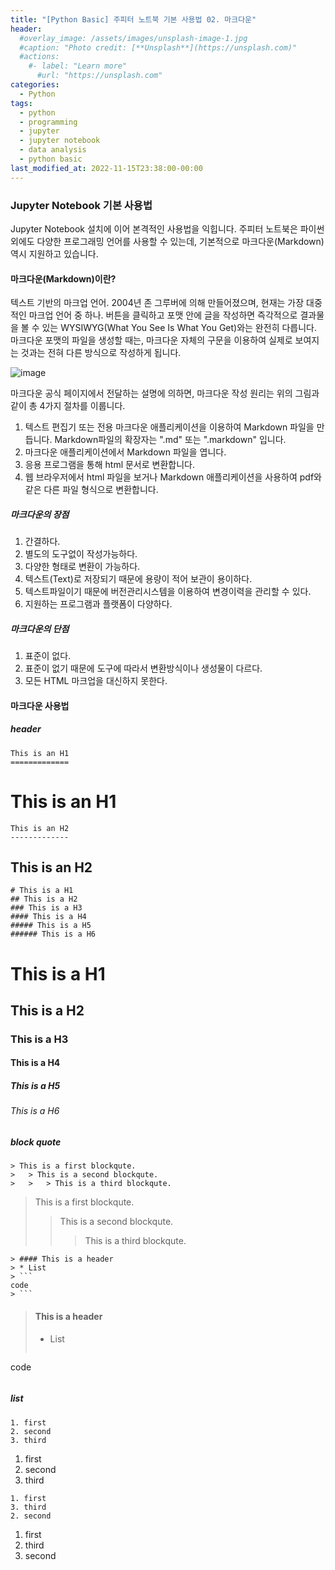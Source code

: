 ```yaml
---
title: "[Python Basic] 주피터 노트북 기본 사용법 02. 마크다운"
header:
  #overlay_image: /assets/images/unsplash-image-1.jpg
  #caption: "Photo credit: [**Unsplash**](https://unsplash.com)"
  #actions:
    #- label: "Learn more"
      #url: "https://unsplash.com"
categories:
  - Python
tags:
  - python
  - programming
  - jupyter
  - jupyter notebook
  - data analysis
  - python basic
last_modified_at: 2022-11-15T23:38:00-00:00
---
```


### Jupyter Notebook 기본 사용법   
   
Jupyter Notebook 설치에 이어 본격적인 사용법을 익힙니다. 주피터 노트북은 파이썬 외에도 다양한 프로그래밍 언어를 사용할 수 있는데, 기본적으로 마크다운(Markdown) 역시 지원하고 있습니다.   
   
#### 마크다운(Markdown)이란?   
   
텍스트 기반의 마크업 언어. 2004년 존 그루버에 의해 만들어졌으며, 현재는 가장 대중적인 마크업 언어 중 하나. 버튼을 클릭하고 포맷 안에 글을 작성하면 즉각적으로 결과물을 볼 수 있는 WYSIWYG(What You See Is What You Get)와는 완전히 다릅니다. 마크다운 포맷의 파일을 생성할 때는, 마크다운 자체의 구문을 이용하여 실제로 보여지는 것과는 전혀 다른 방식으로 작성하게 됩니다.    
   
![image](https://user-images.githubusercontent.com/97453781/201944478-84d487bb-5194-48b2-8b73-93a644c3e6f0.png)   
   
마크다운 공식 페이지에서 전달하는 설명에 의하면, 마크다운 작성 원리는 위의 그림과 같이 총 4가지 절차를 이룹니다.
1. 텍스트 편집기 또는 전용 마크다운 애플리케이션을 이용하여 Markdown 파일을 만듭니다. Markdown파일의 확장자는 ".md" 또는 ".markdown" 입니다.
2. 마크다운 애플리케이션에서 Markdown 파일을 엽니다.
3. 응용 프로그램을 통해 html 문서로 변환합니다.
4. 웹 브라우저에서 html 파일을 보거나 Markdown 애플리케이션을 사용하여 pdf와 같은 다른 파일 형식으로 변환합니다.
      
##### 마크다운의 장점
1. 간결하다.
2. 별도의 도구없이 작성가능하다.
3. 다양한 형태로 변환이 가능하다.
4. 텍스트(Text)로 저장되기 때문에 용량이 적어 보관이 용이하다.
5. 텍스트파일이기 때문에 버전관리시스템을 이용하여 변경이력을 관리할 수 있다.
6. 지원하는 프로그램과 플랫폼이 다양하다.

##### 마크다운의 단점
1. 표준이 없다.
2. 표준이 없기 때문에 도구에 따라서 변환방식이나 생성물이 다르다.
3. 모든 HTML 마크업을 대신하지 못한다.
      

#### 마크다운 사용법

##### header
      
```
This is an H1
=============
```   
   
This is an H1
=============   
      
```
This is an H2
-------------
```

This is an H2
-------------   
   
```
# This is a H1
## This is a H2
### This is a H3
#### This is a H4
##### This is a H5
###### This is a H6
```
      
# This is a H1
## This is a H2
### This is a H3
#### This is a H4
##### This is a H5
###### This is a H6


##### block quote
   
```
> This is a first blockqute.
>	> This is a second blockqute.
>	>	> This is a third blockqute.
```
      
> This is a first blockqute.
>	> This is a second blockqute.
>	>	> This is a third blockqute.

```
> #### This is a header
> * List
> ```
code
> ```
```
   
> #### This is a header
> * List
> ```
code
> ```

   
##### list
   
```
1. first
2. second
3. third
```
   
   
1. first
2. second
3. third
   

```
1. first
3. third
2. second
```     

1. first
3. third
2. second
